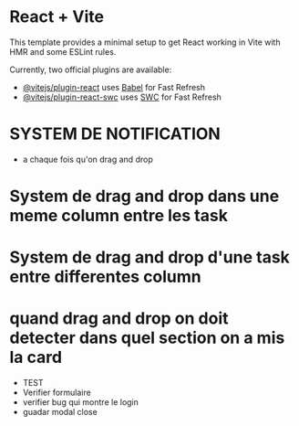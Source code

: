 # React + Vite

This template provides a minimal setup to get React working in Vite with HMR and some ESLint rules.

Currently, two official plugins are available:

- [@vitejs/plugin-react](https://github.com/vitejs/vite-plugin-react/blob/main/packages/plugin-react/README.md) uses [Babel](https://babeljs.io/) for Fast Refresh
- [@vitejs/plugin-react-swc](https://github.com/vitejs/vite-plugin-react-swc) uses [SWC](https://swc.rs/) for Fast Refresh

# SYSTEM DE NOTIFICATION

- a chaque fois qu'on drag and drop

# System de drag and drop dans une meme column entre les task

# System de drag and drop d'une task entre differentes column

# quand drag and drop on doit detecter dans quel section on a mis la card

- TEST
- Verifier formulaire
- verifier bug qui montre le login
- guadar modal close
